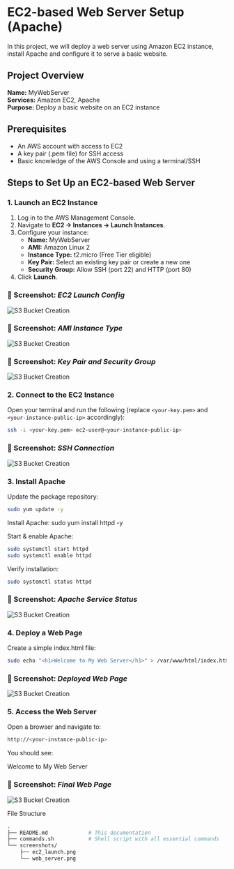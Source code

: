 # EC2-based Web Server Setup (Apache)

In this project, we will deploy a web server using Amazon EC2 instance, install Apache and configure it to serve a basic website.

## Project Overview

**Name:** MyWebServer  
**Services:** Amazon EC2, Apache  
**Purpose:** Deploy a basic website on an EC2 instance

## Prerequisites

- An AWS account with access to EC2
- A key pair (.pem file) for SSH access
- Basic knowledge of the AWS Console and using a terminal/SSH

## Steps to Set Up an EC2-based Web Server

### 1. Launch an EC2 Instance

1. Log in to the AWS Management Console.
2. Navigate to **EC2 → Instances → Launch Instances**.
3. Configure your instance:
   - **Name:** MyWebServer
   - **AMI:** Amazon Linux 2
   - **Instance Type:** t2.micro (Free Tier eligible)
   - **Key Pair:** Select an existing key pair or create a new one
   - **Security Group:** Allow SSH (port 22) and HTTP (port 80)
4. Click **Launch**.

### 📸 Screenshot: *EC2 Launch Config*
![S3 Bucket Creation](screenshots/ec2_launch_config.png)

### 📸 Screenshot: *AMI Instance Type*
![S3 Bucket Creation](screenshots/ami_instance_type_selection.png)

### 📸 Screenshot: *Key Pair and Security Group*
![S3 Bucket Creation](screenshots/key_pair_security_group_setup.png)


### 2. Connect to the EC2 Instance

Open your terminal and run the following (replace `<your-key.pem>` and `<your-instance-public-ip>` accordingly):

```bash
ssh -i <your-key.pem> ec2-user@<your-instance-public-ip>
```

### 📸 Screenshot: *SSH Connection*
![S3 Bucket Creation](screenshots/ssh_connection_terminal.png)

### 3. Install Apache
Update the package repository:

```bash
sudo yum update -y
```

Install Apache:
sudo yum install httpd -y

Start & enable Apache:

```bash
sudo systemctl start httpd
sudo systemctl enable httpd
```

Verify installation:

```bash
sudo systemctl status httpd
```

### 📸 Screenshot: *Apache Service Status*
![S3 Bucket Creation](screenshots/apache_service_status.png)

### 4. Deploy a Web Page

Create a simple index.html file:

```bash
sudo echo "<h1>Welcome to My Web Server</h1>" > /var/www/html/index.html
```

### 📸 Screenshot: *Deployed Web Page*
![S3 Bucket Creation](screenshots/deploy_webpage_index.png)

### 5. Access the Web Server
Open a browser and navigate to:

```bash
http://<your-instance-public-ip>
```

You should see:

Welcome to My Web Server

### 📸 Screenshot: *Final Web Page*
![S3 Bucket Creation](screenshots/browser_access.png)

File Structure

``` bash
.
├── README.md             # This documentation
├── commands.sh           # Shell script with all essential commands
└── screenshots/
    ├── ec2_launch.png
    └── web_server.png
```

